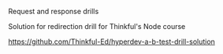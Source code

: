 <!-- Request and response drills
===========================

Starter files for request and response drills assignment from Thinkful's Node course.

This app is set up with Express and runs in harmony mode, enabling ES6 features.


https://github.com/Thinkful-Ed/hyperdev-req-resp-drills-starter-files -->

Request and response drills

Solution for redirection drill for Thinkful's Node course

https://github.com/Thinkful-Ed/hyperdev-a-b-test-drill-solution